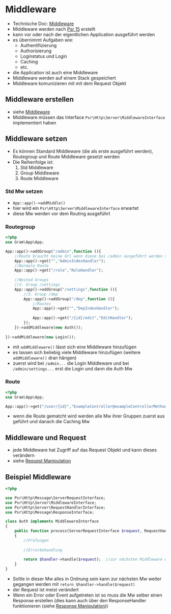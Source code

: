 # Middleware

- Technische Doc: [Middleware](../technisch/Middleware/index.md)
- Middleware werden nach [Psr 15](https://www.php-fig.org/psr/psr-15/) erstellt
- kann vor oder nach der eigentlichen Application ausgeführt werden
- es übernimmt Aufgaben wie:
	- Authentifizierung
	- Authorisierung
	- Loginstatus und Login
	- Caching
	- etc.
- die Application ist auch eine Middleware
- Middleware werden auf einem Stack gespeichert
- Middleware komunizieren mit mit dem Request Objekt 

## Middleware erstellen

- siehe [Middleware](../technisch/Middleware/index.md)
- Middleware müssen das Interface ``Psr\Http\Server\MiddlewareInterface`` implementiert haben

## Middleware setzen

- Es können Standard Middleware (die als erste ausgeführt werden), Routegroup und Route Middleware gesetzt werden
- Die Reihenfolge ist:
	1. Std Middleware
	2. Group Middleware
	3. Route Middleware

### Std Mw setzen

- ``App::app()->addMiddle()``
- hier wird ein ``Psr\Http\Server\MiddlewareInterface`` erwartet
- diese Mw werden vor dem Routing ausgeführt

### Routegroup

````php
<?php
use Gram\App\App;

App::app()->addGroup("/admin",function (){
	//Route braucht keine Url wenn diese bei /admin ausgeführt werden soll
	App::app()->get("","AdminIndexHandler");
	//Normale Route
	App::app()->get("/role","RoleHandler");
	
	//Nested Groups
	//2. Group /settings
	App::app()->addGroup("/settings",function (){
		//3. Group /dep
		App::app()->addGroup("/dep",function (){
			//Routes
			App::app()->get("","DepIndexHandler");
			
			App::app()->get("/{id}/edit","EditHandler");
		});
	})->addMiddleware(new Auth());
	
})->addMiddleware(new Login());
````

- mit ``addMiddleware()`` lässt sich eine Middleware hinzufügen
- es lassen sich beliebig viele Middleware hinzufügen (weitere ``addMiddleware()`` dran hängen)
- zuerst wird bei ``/admin...`` die Login Middleware und bei ``/admin/settings...`` erst die Login und dann die Auth Mw

### Route 

````php
<?php
use Gram\App\App;

App::app()->get("/user/{id}","ExampleController@exampleControllerMethod")->addMiddleware(new Caching());
````
- wenn die Route gematcht wird werden alle Mw ihrer Gruppen zuerst aus geführt und danach die Caching Mw


## Middleware und Request

- jede Middleware hat Zugriff auf das Request Objekt und kann dieses verändern
- siehe [Request Manipulation](requestmanipulation.md)

## Beispiel Middleware

````php
<?php

use Psr\Http\Message\ServerRequestInterface;
use Psr\Http\Server\MiddlewareInterface;
use Psr\Http\Server\RequestHandlerInterface;
use Psr\Http\Message\ResponseInterface;

class Auth implements MiddlewareInterface
{
	public function process(ServerRequestInterface $request, RequestHandlerInterface $handler): ResponseInterface
	{
		//Prüfungen
		
		//Errorbehandlung
		
		return $handler->handle($request);	//zur nächsten Middleware weiter gehen
	}
}
````
- Soltle in dieser Mw alles in Ordnung sein kann zur nächsten Mw weiter gegangen werden mit ``return $handler->handle($request)``
- der Request ist meist verändert
- Wenn ein Error oder Event aufgetreten ist so muss die Mw selber einen Response erstellen (dies kann auch über den ResponseHandler funktionieren (siehe [Response Manipulation](requestmanipulation.md)))
